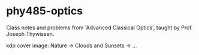 # phy485-optics

Class notes and problems from 'Advanced Classical Optics', taught by Prof. Joseph Thywissen.

kdp cover image: Nature -> Clouds and Sunsets -> ...
